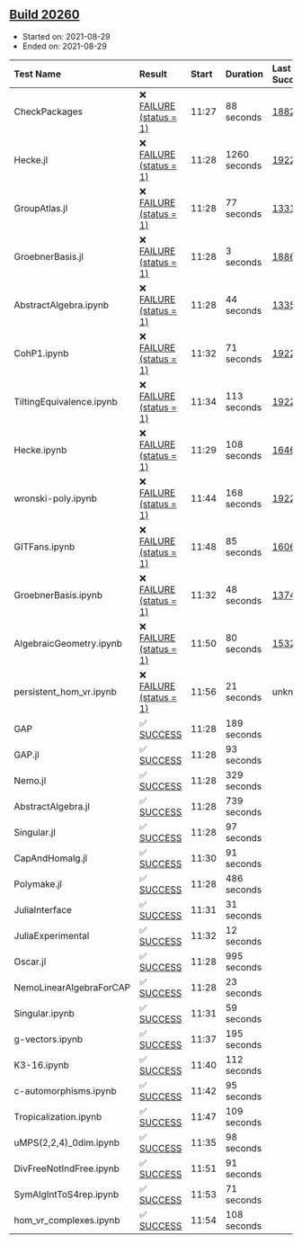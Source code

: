 ## [Build 20260](https://oscarci.mathematik.uni-kl.de/job/oscar/20260/)

* Started on: 2021-08-29
* Ended on: 2021-08-29

| Test Name    | Result | Start | Duration | Last Success | First Failure |
|:-------------|:-------|:------|:---------|:-------------|:--------------|
| CheckPackages | ❌ [FAILURE (status = 1)](https://oscarci.mathematik.uni-kl.de/job/oscar/20260/artifact/logs/build-20260/CheckPackages.log) | 11:27 | 88 seconds | [18822](https://oscarci.mathematik.uni-kl.de/job/oscar/18822/) | [18823](https://oscarci.mathematik.uni-kl.de/job/oscar/18823/) |
| Hecke.jl | ❌ [FAILURE (status = 1)](https://oscarci.mathematik.uni-kl.de/job/oscar/20260/artifact/logs/build-20260/Hecke.jl.log) | 11:28 | 1260 seconds | [19222](https://oscarci.mathematik.uni-kl.de/job/oscar/19222/) | [20152](https://oscarci.mathematik.uni-kl.de/job/oscar/20152/) |
| GroupAtlas.jl | ❌ [FAILURE (status = 1)](https://oscarci.mathematik.uni-kl.de/job/oscar/20260/artifact/logs/build-20260/GroupAtlas.jl.log) | 11:28 | 77 seconds | [13311](https://oscarci.mathematik.uni-kl.de/job/oscar/13311/) | [13312](https://oscarci.mathematik.uni-kl.de/job/oscar/13312/) |
| GroebnerBasis.jl | ❌ [FAILURE (status = 1)](https://oscarci.mathematik.uni-kl.de/job/oscar/20260/artifact/logs/build-20260/GroebnerBasis.jl.log) | 11:28 | 3 seconds | [18864](https://oscarci.mathematik.uni-kl.de/job/oscar/18864/) | [18865](https://oscarci.mathematik.uni-kl.de/job/oscar/18865/) |
| AbstractAlgebra.ipynb | ❌ [FAILURE (status = 1)](https://oscarci.mathematik.uni-kl.de/job/oscar/20260/artifact/logs/build-20260/AbstractAlgebra.ipynb.log) | 11:28 | 44 seconds | [13355](https://oscarci.mathematik.uni-kl.de/job/oscar/13355/) | [13356](https://oscarci.mathematik.uni-kl.de/job/oscar/13356/) |
| CohP1.ipynb | ❌ [FAILURE (status = 1)](https://oscarci.mathematik.uni-kl.de/job/oscar/20260/artifact/logs/build-20260/CohP1.ipynb.log) | 11:32 | 71 seconds | [19222](https://oscarci.mathematik.uni-kl.de/job/oscar/19222/) | [20152](https://oscarci.mathematik.uni-kl.de/job/oscar/20152/) |
| TiltingEquivalence.ipynb | ❌ [FAILURE (status = 1)](https://oscarci.mathematik.uni-kl.de/job/oscar/20260/artifact/logs/build-20260/TiltingEquivalence.ipynb.log) | 11:34 | 113 seconds | [19222](https://oscarci.mathematik.uni-kl.de/job/oscar/19222/) | [20152](https://oscarci.mathematik.uni-kl.de/job/oscar/20152/) |
| Hecke.ipynb | ❌ [FAILURE (status = 1)](https://oscarci.mathematik.uni-kl.de/job/oscar/20260/artifact/logs/build-20260/Hecke.ipynb.log) | 11:29 | 108 seconds | [16463](https://oscarci.mathematik.uni-kl.de/job/oscar/16463/) | [16464](https://oscarci.mathematik.uni-kl.de/job/oscar/16464/) |
| wronski-poly.ipynb | ❌ [FAILURE (status = 1)](https://oscarci.mathematik.uni-kl.de/job/oscar/20260/artifact/logs/build-20260/wronski-poly.ipynb.log) | 11:44 | 168 seconds | [19222](https://oscarci.mathematik.uni-kl.de/job/oscar/19222/) | [20152](https://oscarci.mathematik.uni-kl.de/job/oscar/20152/) |
| GITFans.ipynb | ❌ [FAILURE (status = 1)](https://oscarci.mathematik.uni-kl.de/job/oscar/20260/artifact/logs/build-20260/GITFans.ipynb.log) | 11:48 | 85 seconds | [16068](https://oscarci.mathematik.uni-kl.de/job/oscar/16068/) | [16069](https://oscarci.mathematik.uni-kl.de/job/oscar/16069/) |
| GroebnerBasis.ipynb | ❌ [FAILURE (status = 1)](https://oscarci.mathematik.uni-kl.de/job/oscar/20260/artifact/logs/build-20260/GroebnerBasis.ipynb.log) | 11:32 | 48 seconds | [13748](https://oscarci.mathematik.uni-kl.de/job/oscar/13748/) | [13749](https://oscarci.mathematik.uni-kl.de/job/oscar/13749/) |
| AlgebraicGeometry.ipynb | ❌ [FAILURE (status = 1)](https://oscarci.mathematik.uni-kl.de/job/oscar/20260/artifact/logs/build-20260/AlgebraicGeometry.ipynb.log) | 11:50 | 80 seconds | [15322](https://oscarci.mathematik.uni-kl.de/job/oscar/15322/) | [15323](https://oscarci.mathematik.uni-kl.de/job/oscar/15323/) |
| persistent_hom_vr.ipynb | ❌ [FAILURE (status = 1)](https://oscarci.mathematik.uni-kl.de/job/oscar/20260/artifact/logs/build-20260/persistent_hom_vr.ipynb.log) | 11:56 | 21 seconds | unknown | unknown |
| GAP | ✅ [SUCCESS](https://oscarci.mathematik.uni-kl.de/job/oscar/20260/artifact/logs/build-20260/GAP.log) | 11:28 | 189 seconds |  |  |
| GAP.jl | ✅ [SUCCESS](https://oscarci.mathematik.uni-kl.de/job/oscar/20260/artifact/logs/build-20260/GAP.jl.log) | 11:28 | 93 seconds |  |  |
| Nemo.jl | ✅ [SUCCESS](https://oscarci.mathematik.uni-kl.de/job/oscar/20260/artifact/logs/build-20260/Nemo.jl.log) | 11:28 | 329 seconds |  |  |
| AbstractAlgebra.jl | ✅ [SUCCESS](https://oscarci.mathematik.uni-kl.de/job/oscar/20260/artifact/logs/build-20260/AbstractAlgebra.jl.log) | 11:28 | 739 seconds |  |  |
| Singular.jl | ✅ [SUCCESS](https://oscarci.mathematik.uni-kl.de/job/oscar/20260/artifact/logs/build-20260/Singular.jl.log) | 11:28 | 97 seconds |  |  |
| CapAndHomalg.jl | ✅ [SUCCESS](https://oscarci.mathematik.uni-kl.de/job/oscar/20260/artifact/logs/build-20260/CapAndHomalg.jl.log) | 11:30 | 91 seconds |  |  |
| Polymake.jl | ✅ [SUCCESS](https://oscarci.mathematik.uni-kl.de/job/oscar/20260/artifact/logs/build-20260/Polymake.jl.log) | 11:28 | 486 seconds |  |  |
| JuliaInterface | ✅ [SUCCESS](https://oscarci.mathematik.uni-kl.de/job/oscar/20260/artifact/logs/build-20260/JuliaInterface.log) | 11:31 | 31 seconds |  |  |
| JuliaExperimental | ✅ [SUCCESS](https://oscarci.mathematik.uni-kl.de/job/oscar/20260/artifact/logs/build-20260/JuliaExperimental.log) | 11:32 | 12 seconds |  |  |
| Oscar.jl | ✅ [SUCCESS](https://oscarci.mathematik.uni-kl.de/job/oscar/20260/artifact/logs/build-20260/Oscar.jl.log) | 11:28 | 995 seconds |  |  |
| NemoLinearAlgebraForCAP | ✅ [SUCCESS](https://oscarci.mathematik.uni-kl.de/job/oscar/20260/artifact/logs/build-20260/NemoLinearAlgebraForCAP.log) | 11:28 | 23 seconds |  |  |
| Singular.ipynb | ✅ [SUCCESS](https://oscarci.mathematik.uni-kl.de/job/oscar/20260/artifact/logs/build-20260/Singular.ipynb.log) | 11:31 | 59 seconds |  |  |
| g-vectors.ipynb | ✅ [SUCCESS](https://oscarci.mathematik.uni-kl.de/job/oscar/20260/artifact/logs/build-20260/g-vectors.ipynb.log) | 11:37 | 195 seconds |  |  |
| K3-16.ipynb | ✅ [SUCCESS](https://oscarci.mathematik.uni-kl.de/job/oscar/20260/artifact/logs/build-20260/K3-16.ipynb.log) | 11:40 | 112 seconds |  |  |
| c-automorphisms.ipynb | ✅ [SUCCESS](https://oscarci.mathematik.uni-kl.de/job/oscar/20260/artifact/logs/build-20260/c-automorphisms.ipynb.log) | 11:42 | 95 seconds |  |  |
| Tropicalization.ipynb | ✅ [SUCCESS](https://oscarci.mathematik.uni-kl.de/job/oscar/20260/artifact/logs/build-20260/Tropicalization.ipynb.log) | 11:47 | 109 seconds |  |  |
| uMPS(2,2,4)_0dim.ipynb | ✅ [SUCCESS](https://oscarci.mathematik.uni-kl.de/job/oscar/20260/artifact/logs/build-20260/uMPS-2-2-4-_0dim.ipynb.log) | 11:35 | 98 seconds |  |  |
| DivFreeNotIndFree.ipynb | ✅ [SUCCESS](https://oscarci.mathematik.uni-kl.de/job/oscar/20260/artifact/logs/build-20260/DivFreeNotIndFree.ipynb.log) | 11:51 | 91 seconds |  |  |
| SymAlgIntToS4rep.ipynb | ✅ [SUCCESS](https://oscarci.mathematik.uni-kl.de/job/oscar/20260/artifact/logs/build-20260/SymAlgIntToS4rep.ipynb.log) | 11:53 | 71 seconds |  |  |
| hom_vr_complexes.ipynb | ✅ [SUCCESS](https://oscarci.mathematik.uni-kl.de/job/oscar/20260/artifact/logs/build-20260/hom_vr_complexes.ipynb.log) | 11:54 | 108 seconds |  |  |
